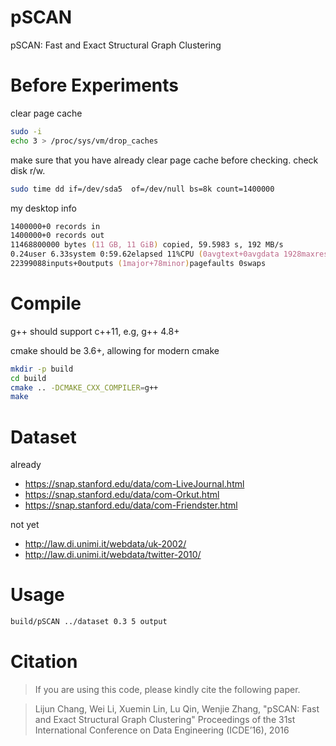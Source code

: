 # pSCAN

pSCAN: Fast and Exact Structural Graph Clustering

# Before Experiments

clear page cache    

```zsh
sudo -i
echo 3 > /proc/sys/vm/drop_caches
```

make sure that you have already clear page cache before checking. check disk r/w.

```zsh
sudo time dd if=/dev/sda5  of=/dev/null bs=8k count=1400000
```

my desktop info

```zsh
1400000+0 records in
1400000+0 records out
11468800000 bytes (11 GB, 11 GiB) copied, 59.5983 s, 192 MB/s
0.24user 6.33system 0:59.62elapsed 11%CPU (0avgtext+0avgdata 1928maxresident)k
22399088inputs+0outputs (1major+78minor)pagefaults 0swaps
```

# Compile

g++ should support c++11, e.g, g++ 4.8+

cmake should be 3.6+, allowing for modern cmake

```zsh
mkdir -p build
cd build
cmake .. -DCMAKE_CXX_COMPILER=g++
make
```

# Dataset

already

* https://snap.stanford.edu/data/com-LiveJournal.html
* https://snap.stanford.edu/data/com-Orkut.html
* https://snap.stanford.edu/data/com-Friendster.html

not yet

* http://law.di.unimi.it/webdata/uk-2002/
* http://law.di.unimi.it/webdata/twitter-2010/

# Usage

```zsh
build/pSCAN ../dataset 0.3 5 output
```

# Citation

> If you are using this code, please kindly cite the following paper.

> Lijun Chang, Wei Li, Xuemin Lin, Lu Qin, Wenjie Zhang,
"pSCAN: Fast and Exact Structural Graph Clustering"
Proceedings of the 31st International Conference on Data Engineering (ICDE’16), 2016
